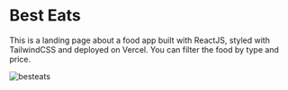 # Best Eats

This is a landing page about a food app built with ReactJS, styled with TailwindCSS and deployed on Vercel. You can filter the food by type and price.

![besteats](https://github.com/SALVADORPOETA/Best-eats-sm/assets/71913145/9b0b481f-09a7-41b7-ae78-e09c53d24fdf)
